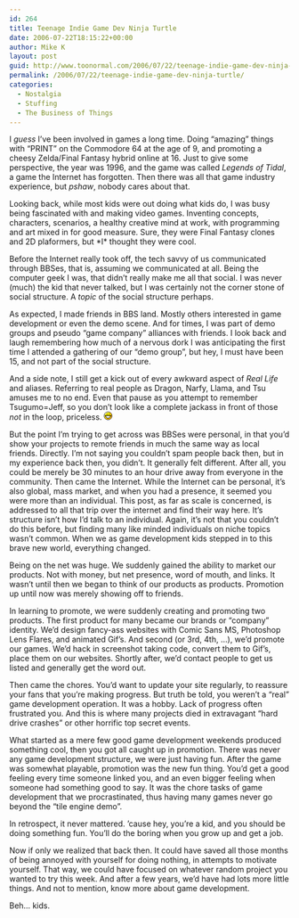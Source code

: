```yaml
---
id: 264
title: Teenage Indie Game Dev Ninja Turtle
date: 2006-07-22T18:15:22+00:00
author: Mike K
layout: post
guid: http://www.toonormal.com/2006/07/22/teenage-indie-game-dev-ninja-turtle/
permalink: /2006/07/22/teenage-indie-game-dev-ninja-turtle/
categories:
  - Nostalgia
  - Stuffing
  - The Business of Things
---
```

I _guess_ I&#8217;ve been involved in games a long time. Doing &#8220;amazing&#8221; things with &#8220;PRINT&#8221; on the Commodore 64 at the age of 9, and promoting a cheesy Zelda/Final Fantasy hybrid online at 16. Just to give some perspective, the year was 1996, and the game was called _Legends of Tidal_, a game the Internet has forgotten. Then there was all that game industry experience, but *_pshaw_*, nobody cares about that.

Looking back, while most kids were out doing what kids do, I was busy being fascinated with and making video games. Inventing concepts, characters, scenarios, a healthy creative mind at work, with programming and art mixed in for good measure. Sure, they were Final Fantasy clones and 2D plaformers, but \*I\* thought they were cool.

Before the Internet really took off, the tech savvy of us communicated through BBSes, that is, assuming we communicated at all. Being the computer geek I was, that didn&#8217;t really make me all that social. I was never (much) the kid that never talked, but I was certainly not the corner stone of social structure. A _topic_ of the social structure perhaps.

As expected, I made friends in BBS land. Mostly others interested in game development or even the demo scene. And for times, I was part of demo groups and pseudo &#8220;game company&#8221; alliances with friends. I look back and laugh remembering how much of a nervous dork I was anticipating the first time I attended a gathering of our &#8220;demo group&#8221;, but hey, I must have been 15, and not part of the social structure.

And a side note, I still get a kick out of every awkward aspect of _Real Life_ and aliases. Referring to real people as Dragon, Narfy, Llama, and Tsu amuses me to no end. Even that pause as you attempt to remember Tsugumo=Jeff, so you don&#8217;t look like a complete jackass in front of those _not_ in the loop, priceless.  <img src='/wp-includes/images/smilies/icon_biggrin.gif' alt=':D' class='wp-smiley' />

But the point I&#8217;m trying to get across was BBSes were personal, in that you&#8217;d show your projects to remote friends in much the same way as local friends. Directly. I&#8217;m not saying you couldn&#8217;t spam people back then, but in my experience back then, you didn&#8217;t. It generally felt different. After all, you could be merely be 30 minutes to an hour drive away from everyone in the community. Then came the Internet. While the Internet can be personal, it&#8217;s also global, mass market, and when you had a presence, it seemed you were more than an individual. This post, as far as scale is concerned, is addressed to all that trip over the internet and find their way here. It&#8217;s structure isn&#8217;t how I&#8217;d talk to an individual. Again, it&#8217;s not that you couldn&#8217;t do this before, but finding many like minded individuals on niche topics wasn&#8217;t common. When we as game development kids stepped in to this brave new world, everything changed.

Being on the net was huge. We suddenly gained the ability to market our products. Not with money, but net presence, word of mouth, and links. It wasn&#8217;t until then we began to think of our products as products. Promotion up until now was merely showing off to friends.

In learning to promote, we were suddenly creating and promoting two products. The first product for many became our brands or &#8220;company&#8221; identity. We&#8217;d design fancy-ass websites with Comic Sans MS, Photoshop Lens Flares, and animated Gif&#8217;s. And second (or 3rd, 4th, &#8230;), we&#8217;d promote our games. We&#8217;d hack in screenshot taking code, convert them to Gif&#8217;s, place them on our websites. Shortly after, we&#8217;d contact people to get us listed and generally get the word out.

Then came the chores. You&#8217;d want to update your site regularly, to reassure your fans that you&#8217;re making progress. But truth be told, you weren&#8217;t a &#8220;real&#8221; game development operation. It was a hobby. Lack of progress often frustrated you. And this is where many projects died in extravagant &#8220;hard drive crashes&#8221; or other horrific top secret events.

What started as a mere few good game development weekends produced something cool, then you got all caught up in promotion. There was never any game development structure, we were just having fun. After the game was somewhat playable, promotion was the new fun thing. You&#8217;d get a good feeling every time someone linked you, and an even bigger feeling when someone had something good to say. It was the chore tasks of game development that we procrastinated, thus having many games never go beyond the &#8220;tile engine demo&#8221;.

In retrospect, it never mattered. &#8217;cause hey, you&#8217;re a kid, and you should be doing something fun. You&#8217;ll do the boring when you grow up and get a job.

Now if only we realized that back then. It could have saved all those months of being annoyed with yourself for doing nothing, in attempts to motivate yourself. That way, we could have focused on whatever random project you wanted to try this week. And after a few years, we&#8217;d have had lots more little things. And not to mention, know more about game development.

Beh&#8230; kids.
